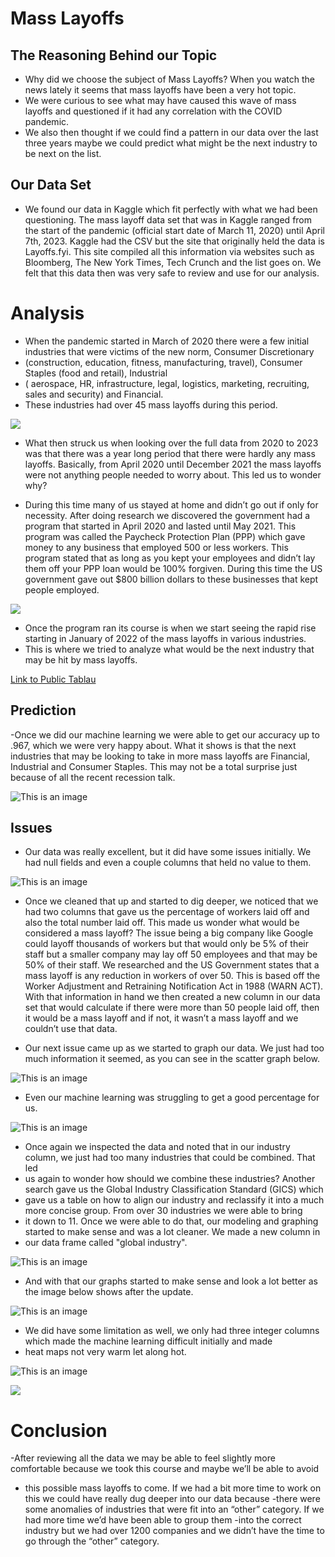 # Mass Layoffs
## The Reasoning Behind our Topic 
- Why did we choose the subject of Mass Layoffs?  When you watch the news lately it seems that mass layoffs have been a very hot topic. 
- We were curious to see what may have caused this wave of mass layoffs and questioned if it had any correlation with the COVID pandemic. 
- We also then thought if we could find a pattern in our data over the last three years maybe we could predict what might be the next industry to be next on the list.

## Our Data Set

- We found our data in Kaggle which fit perfectly with what we had been questioning.  The mass layoff data set that was in Kaggle ranged from the start of the pandemic (official start date of March 11, 2020) until April 7th, 2023.  Kaggle had the CSV but the site that originally held the data is Layoffs.fyi.  This site compiled all this information via websites such as Bloomberg, The New York Times, Tech Crunch and the list goes on.  We felt that this data then was very safe to review and use for our analysis. 

# Analysis

- When the pandemic started in March of 2020 there were a few initial industries that were victims of the new norm, Consumer Discretionary
- (construction, education, fitness, manufacturing, travel), Consumer Staples (food and retail), Industrial 
- ( aerospace, HR, infrastructure, legal, logistics, marketing, recruiting, sales and security) and Financial.  
- These industries had over 45 mass layoffs during this period.  

![](Images/mass_layoff_by_industry.png)

- What then struck us when looking over the full data from 2020 to 2023 was that there was a year long period that there were hardly any mass layoffs. Basically, from April 2020 until December 2021 the mass layoffs were not anything people needed to worry about.  This led us to wonder why? 

- During this time many of us stayed at home and didn’t go out if only for necessity.  After doing research we discovered the government had a program that started in April 2020 and lasted until May 2021.  This program was called the Paycheck Protection Plan (PPP) which gave money to any business that employed 500 or less workers.  This program stated that as long as you kept your employees and didn’t lay them off your PPP loan would be 100% forgiven.  During this time the US government gave out $800 billion dollars to these businesses that kept people employed.  

![](Images/mass_layoff_2020_2022.png)


- Once the program ran its course is when we start seeing the rapid rise starting in January of 2022 of the mass layoffs in various industries.  
- This is where we tried to analyze what would be the next industry that may be hit by mass layoffs.  

[Link to Public Tablau](https://public.tableau.com/app/profile/brandon.sangster/viz/Mass_layoff_finalv/Masslayoffsstory)

## Prediction 

-Once we did our machine learning  we were able to get our accuracy up to .967, which we were very happy about.  What it shows is that the next industries that may be looking to take in more mass layoffs are Financial, Industrial and Consumer Staples.  This may not be a total surprise just because of all the recent recession talk.  
 
 ![This is an image](images/b_machine.png)
 
## Issues

- Our data was really excellent, but it did have some issues initially.  We had null fields and even a couple columns that held no value to them.  

![This is an image](images/b_before.png)

- Once we cleaned that up and started to dig deeper, we noticed that we had two columns that gave us the percentage of workers laid off and also the total number laid off. This made us wonder what would be considered a mass layoff? The issue being a big company like Google could layoff thousands of workers but that would only be 5% of their staff but a smaller company may lay off 50 employees and that may be 50% of their staff.  We researched and the US Government states that a mass layoff is any reduction in workers of over 50. This is based off the Worker Adjustment and Retraining Notification Act in 1988 (WARN ACT).  With that information in hand we then created a new column in our data set that would calculate if there were more than 50 people laid off, then it would be a mass layoff and if not, it wasn’t a mass layoff and we couldn’t use that data.

- Our next issue came up as we started to graph our data.  We just had too much information it seemed, as you can see in the scatter graph below.

![This is an image](images/b1st.png)

- Even our machine learning was struggling to get a good percentage for us.

![This is an image](images/b_LR.png)

- Once again we inspected the data and noted that in our industry column, we just had too many industries that could be combined.  That led
- us again to wonder how should we combine these industries?  Another search gave us the Global Industry Classification Standard (GICS) which
- gave us a table on how to align our industry and reclassify it into a much more concise group.  From over 30 industries we were able to bring 
- it down to 11.  Once we were able to do that, our modeling and graphing started to make sense and was a lot cleaner.  We made a new column in 
- our data frame called "global industry". 

![This is an image](images/b_after.png)

- And with that our graphs started to make sense and look a lot better as the image below shows after the update. 

![This is an image](images/b2nd.png)

- We did have some limitation as well, we only had three integer columns which made the machine learning difficult initially and made 
- heat maps not very warm let along hot.

![This is an image](images/b3rd.png)

![](images/checkout_time_users.png)

# Conclusion

-After reviewing all the data we may be able to feel slightly more comfortable because we took this course and maybe we’ll be able to avoid 
- this possible mass layoffs to come.  If we had a bit more time to work on this we could have really dug deeper into our data because 
-there were some anomalies of industries that were fit into an “other” category.  If we had more time we’d have been able to group them
-into the correct industry but we had over 1200 companies and we didn’t have the time to go through the “other” category.  








